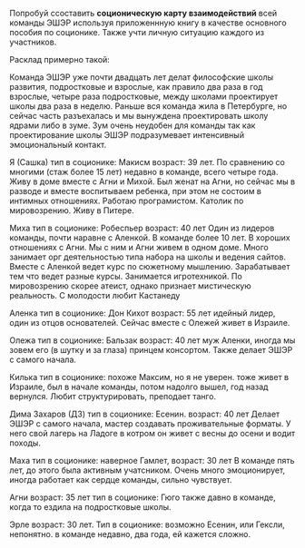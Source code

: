 Попробуй ссоставить **соционическую карту взаимодействий** всей команды ЭШЭР используя приложеннную книгу в качестве основного пособия по соционике. Также учти личную ситуацию каждого из участников.

Расклад примерно такой:

Команда ЭШЭР уже почти двадцать лет делат философские школы развития, подростковые и взрослые, как правило два раза в год взрослые, четыре раза подростковые, между школами проектирует школы два раза в неделю.
Раньше вся команда жила в Петербурге, но сейчас часть разъехалась и мы вынуждена проектировать школу ядрами либо в зуме. Зум очень неудобен для команды так как проектирование школы ЭШЭР подразумевает интенсивный эмоциональный контакт.

Я (Сашка)
тип в соционике:  Макисм
возраст: 39 лет. 
По сравнению со многими (стаж более 15 лет) недавно в команде, всего четыре года.
Живу в доме вместе с Агни и Михой. Был женат на Агни, но сейчас мы в разводе и вместе воспитываем ребенка, при этом не состоим в интимных отношениях.
Работаю програмистом. Католик по мировозрению.
Живу в Питере.

Миха 
тип в соционике: Робеспьер
возраст: 40 лет
Один из лидеров команды, почти наравне с Аленкой. В команде более 10 лет. В хороших отношениях с Агни. Мы с ним и Агни живем в одном доме.
Много занимает орг деятельностью типа набора на школы и ведения сайтов.
Вместе с Аленкой ведет курс по сюжетному мышлению. Зарабатывает тем что ведет разные курсы. Занимается игротехникой. По мировозрению скорее атеист, однако признает мистическую реальность. С молодости любит Кастанеду

Аленка 
тип в соционике: Дон Кихот
возраст: 55 лет
идейный лидер, один из отцов основателей. Сейчас вместе с Олежей живет в Израиле.

Олежа 
тип в соционике:  Бальзак
возраст: 40 лет
муж Аленки, иногда мы зовем его (в шутку и за глаза) принцем консортом. Также делает ЭШЭР с самого начала.

Килька 
тип в соционике: похоже Максим, но я не уверен.
тоже живет в Израиле, был в начале команды, потом надолго вышел, год назад вернулся. Любит структурировать, преподает танго.

Дима Захаров (ДЗ) 
тип в соционике:  Есенин.
возраст:  40 лет
Делает ЭШЭР с самого начала, мастер создавать проживательные форматы. У него свой лагерь на Ладоге в котром он живет с весны до осени и водит походы.

Маха 
тип в соционике:  наверное Гамлет,
возраст: 30 лет
В команде пять лет, до этого была активным учатсником. Очень много эмоционирует, иногда работает как сердце команды, сильно чувствует.

Агни
возраст: 35 лет
тип в соционике:  Гюго
также давно в команде, когда то ездила на подростковые школы.

Эрле
возраст: 30 лет.
Тип в соционике: возможно Есенин, или Гексли, непонятно.
в команде недавно, два года, ей кажется сложно.
